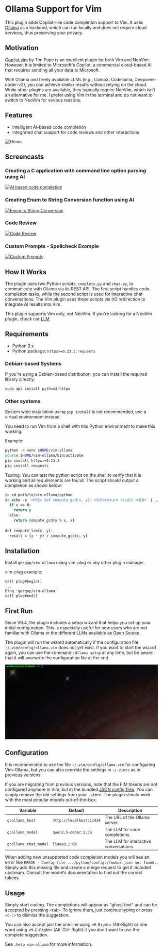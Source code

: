 # Ollama Support for Vim

This plugin adds Copilot-like code completion support to Vim. It uses [Ollama](https://ollama.com) as a backend, which
can run locally and does not require cloud services, thus preserving your privacy.

## Motivation

[Copilot.vim](https://github.com/github/copilot.vim) by Tim Pope is an excellent plugin for both Vim and NeoVim.
However, it is limited to Microsoft's Copilot, a commercial cloud-based AI that requires sending all your data to
Microsoft.

With Ollama and freely available LLMs (e.g., Llama3, Codellama, Deepseek-coder-v2), you can achieve similar results
without relying on the cloud. While other plugins are available, they typically require NeoVim, which isn't an
alternative for me. I prefer using Vim in the terminal and do not want to switch to NeoVim for various reasons.

## Features

- Intelligent AI-based code completion
- Integrated chat support for code reviews and other interactions

![Demo](screenshots/game.gif)

## Screencasts

### Creating a C application with command line option parsing using AI

[![AI based code completion](screenshots/screenshot1.png)](https://www.youtube.com/watch?v=zhahVd8ibRM)

### Creating Enum to String Conversion function using AI

[![Enum to String Conversion](screenshots/screenshot2.png)](https://www.youtube.com/watch?v=G-ivVUXCKQk)

### Code Review

[![Code Review](screenshots/screenshot3.png)](https://www.youtube.com/watch?v=kLkFr4rbPUo)

### Custom Prompts - Spellcheck Example

[![Custom Prompts](screenshots/screenshot4.png)](https://www.youtube.com/watch?v=aWEQTktv6fs)

## How It Works

The plugin uses two Python scripts, `complete.py` and `chat.py`, to communicate with Ollama via its REST API. The first
script handles code completion tasks, while the second script is used for interactive chat conversations. The Vim plugin
uses these scripts via I/O redirection to integrate AI results into Vim.

This plugin supports Vim only, not NeoVim. If you're looking for a NeoVim plugin, check out
[LLM](https://github.com/huggingface/llm.nvim).

## Requirements

- Python 3.x
- Python package: `httpx>=0.23.3`, `requests`

### Debian-based Systems

If you're using a Debian-based distribution, you can install the required library directly:

```sh
sudo apt install python3-httpx
```

### Other systems

System wide installation using `pip install` is not recommended,
use a virtual environment instead.

You need to run Vim from a shell with this Python environment to make this working.

Example:
```sh
python -m venv $HOME/vim-ollama
source $HOME/vim-ollama/bin/activate
pip install httpx>=0.23.3
pip install requests
```

Testing: You can test the python script on the shell to verify that it is working and all requirements are found.
The script should output a completion as shown below:

```sh
$> cd path/to/vim-ollama/python
$> echo -e '<PRE> def compute_gcd(x, y): <SUF>return result <MID>' | ./complete.py -u http://localhost:11434 -m codellama:7b-code
  if x == 0:
    return y
  else:
    return compute_gcd(y % x, x)

def compute_lcm(x, y):
  result = (x * y) / compute_gcd(x, y)
```

## Installation

Install `gergap/vim-ollama` using vim-plug or any other plugin manager.

vim-plug example:
```vim
call plug#begin()
...
Plug 'gergap/vim-ollama'
call plug#end()
```

## First Run

Since V0.4, the plugin includes a setup wizard that helps you set up your
initial configuration. This is especially useful for new users who are not
familiar with Ollama or the different LLMs available as Open Source.

The plugin will run the wizard automatically if the configuration file
`~/.vim/config/ollama.vim` does not yet exist. If you want to start the wizard
again, you can use the command `:Ollama setup` at any time, but be aware that
it will overwrite the configuration file at the end.

![First Use](screenshots/firstuse.gif)

## Configuration

It is recommended to use the file `~/.vim/config/ollama.vim` for configuring Vim-Ollama,
but you can also override the settings in `~/.vimrc` as in previous versions.

If you are migrating from previous versions, note that the FIM tokens are not configured anymore in Vim,
but in the bundled [JSON config files](python/configs). You can simply remove the old settings from your
`.vimrc`. The plugin should work with the most popular models out-of-the-box.

| Variable              | Default                  | Description                            |
|-----------------------|--------------------------|----------------------------------------|
| `g:ollama_host`       | `http://localhost:11434` | The URL of the Ollama server.          |
| `g:ollama_model`      | `qwen2.5-coder:1.5b`     | The LLM for code completions.          |
| `g:ollama_chat_model` | `llama3.1:8b`            | The LLM for interactive conversations. |

When adding new unsupported code completion models you will see an error like `ERROR - Config file .../python/configs/foobar.json not found.`.
Simply add this missing file and create a merge request to get it included upstream.
Consult the model's documentation to find out the correct tokens.

## Usage

Simply start coding. The completions will appear as "ghost text" and can be accepted by pressing `<tab>`. To ignore
them, just continue typing or press `<C-]>` to dismiss the suggestion.

You can also accept just the one line using `<M-Right>` (Alt-Right) or one word
using `<M-C-Right>` (Alt-Ctrl-Right) if you don't want to use the complete suggestion.

See `:help vim-ollama` for more information.
